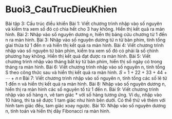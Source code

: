 # Buoi3_CauTrucDieuKhien
Bài tập 3: Cấu trúc điều khiển
Bài 1: Viết chương trình nhập vào số nguyên và kiểm tra xem số đó có chia hết cho 3 hay
không. Hiển thị kết quả ra màn hình.
Bài 2: Nhập vào số nguyên dương n, hiển thị bảng cửu chương từ 1 đến n ra màn hình.
Bài 3: Nhập vào số nguyên dương từ n từ bàn phím, tính tổng giai thừa từ 1 đến n và hiển
thị kết quả ra màn hình.
Bài 4: Viết chương trình nhập vào số nguyên từ bàn phím, kiểm tra xem số đó có phải là
số chính phương hay không. Hiển thị kết quả đạt được ra màn hình.
Bài 5: Viết chương trình nhập vào tháng bất kỳ từ bàn phím, hiển thị số ngày có trong
tháng ra màn hình.
Bài 6: Viết chương trình nhập vào số nguyên n, tính tổng S theo công thức sau và hiển thị
kết quả ra màn hình.
𝑆 = 1 + 22 + 33 + 44 + ⋯ + 𝑛 𝑛
Bài 7: Viết chương trình nhập vào số nguyên n, tính tổng các số lẽ từ 1 đến n và hiển thị
kết quả ra màn hình.
Bài 8: Nhập vào số nguyên dương n, hiển thị ra màn hình các số nguyên tố từ 1 đến n.
Bài 9: Viết chương trình nhập vào số hàng n, vẽ tam giác * với số hàng tương ứng. Ví dụ,
nhập vào 10 hàng, thì ta sẽ được 1 tam giác như hình bên dưới. Có thể thử vẽ thêm với
hình tam giác đều, tam giác xoay ngược.
Bài 10: Nhập vào số nguyên dương n, tính toán và hiển thị dãy Fibonacci ra màn hình.
